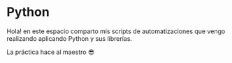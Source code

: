# Python

Hola! en este espacio comparto mis scripts de automatizaciones que vengo realizando aplicando Python y sus librerías. 

La práctica hace al maestro 😎
